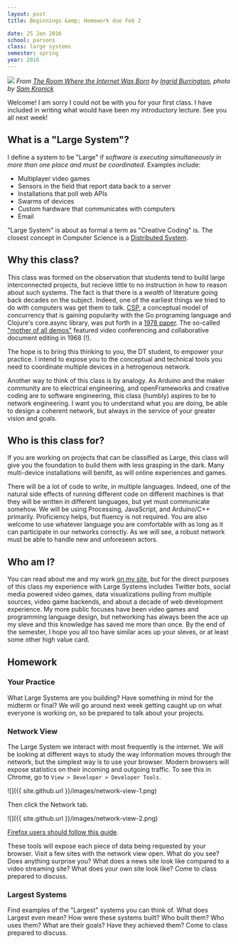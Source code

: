```yaml
---
layout: post
title: Beginnings &amp; Homework due Feb 2

date: 25 Jan 2016
school: parsons
class: large systems
semester: spring
year: 2016
--- 
```


![](http://cdn.theatlantic.com/assets/media/img/mt/2015/10/IMG_2731/lead_960.jpg)
<cite>From [The Room Where the Internet Was Born](http://www.theatlantic.com/technology/archive/2015/11/where-was-the-internet-born/413221/) by [Ingrid Burrington](http://lifewinning.com/), photo by [Sam Kronick](http://www.samkronick.com/)</cite>

Welcome! I am sorry I could not be with you for your first class. I have included in writing what would have been my introductory lecture. See you all next week!

## What is a "Large System"?
I define a system to be "Large" if *software is executing simultaneously in more than one place and must be coordinated*. Examples include:

* Multiplayer video games
* Sensors in the field that report data back to a server
* Installations that poll web APIs
* Swarms of devices
* Custom hardware that communicates with computers
* Email

"Large System" is about as formal a term as "Creative Coding" is. The closest concept in Computer Science is a [Distributed System](https://en.wikipedia.org/wiki/Distributed_computing).

## Why this class?
This class was formed on the observation that students tend to build large interconnected projects, but recieve little to no instruction in how to reason about such systems. The fact is that there is a *wealth* of literature going back decades on the subject. Indeed, one of the earliest things we tried to do with computers was get them to talk. [CSP](https://en.wikipedia.org/wiki/Communicating_sequential_processes), a conceptual model of concurrency that is gaining popularity with the Go programing language and Clojure's core.async library, was put forth in a [1978 paper](http://spinroot.com/courses/summer/Papers/hoare_1978.pdf). The so-called ["mother of all demos"](https://www.youtube.com/watch?v=yJDv-zdhzMY) featured video conferencing and collaborative document editing in 1968 (!).

The hope is to bring this thinking to you, the DT student, to empower your practice. I intend to expose you to the conceptual and technical tools you need to coordinate multiple devices in a hetrogenous network.

Another way to think of this class is by analogy. As Arduino and the maker community are to electrical engineering, and openFrameworks and creative coding are to software engineering, this class (humbly) aspires to be to network engineering. I want you to understand what you are doing, be able to design a coherent network, but always in the service of your greater vision and goals.

## Who is this class for?
If you are working on projects that can be classified as Large, this class will give you the foundation to build them with less grasping in the dark. Many multi-device installations will benifit, as will online experiences and games.

There will be a lot of code to write, in multiple languages. Indeed, one of the natural side effects of running different code on different machines is that they will be written in different languages, but yet must communicate somehow. We will be using Processing, JavaScript, and Arduino/C++ primarily. Proficiency helps, but fluency is not required. You are also welcome to use whatever language you are comfortable with as long as it can participate in our networks correctly. As we will see, a robust network must be able to handle new and unforeseen actors.

## Who am I?
You can read about me and my work [on my site](http://nas.sr), but for the direct purposes of this class my experience with Large Systems includes Twitter bots, social media powered video games, data visualizations pulling from multiple sources, video game backends, and about a decade of web development experience. My more public focuses have been video games and programming language design, but networking has always been the ace up my sleve and this knowledge has saved me more than once. By the end of the semester, I hope you all too have similar aces up your sleves, or at least some other high value card.

## Homework

### Your Practice
What Large Systems are you building? Have something in mind for the midterm or final? We will go around next week getting caught up on what everyone is working on, so be prepared to talk about your projects.

### Network View
The Large System we interact with most frequently is the internet. We will be looking at different ways to study the way information moves through the network, but the simplest way is to use your browser. Modern browsers will expose statistics on their incoming and outgoing traffic. To see this in Chrome, go to `View > Developer > Developer Tools`.

![]({{ site.github.url }}/images/network-view-1.png)

Then click the Network tab.

![]({{ site.github.url }}/images/network-view-2.png)

[Firefox users should follow this guide](https://developer.mozilla.org/en-US/docs/Tools/Network_Monitor).

These tools will expose each piece of data being requested by your browser. Visit a few sites with the network view open. What do you see? Does anything surprise you? What does a news site look like compared to a video streaming site? What does your own site look like? Come to class prepared to discuss.

### Largest Systems
Find examples of the "Largest" systems you can think of. What does Largest even mean? How were these systems built? Who built them? Who uses them? What are their goals? Have they achieved them? Come to class prepared to discuss.
